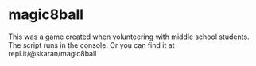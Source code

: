 # magic8ball
This was a game created when volunteering with middle school students. The script runs in the console. Or you can find it at repl.it/@skaran/magic8ball
